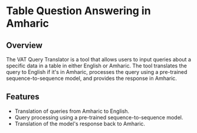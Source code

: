 # Table Question Answering in Amharic

## Overview
The VAT Query Translator is a tool that allows users to input queries about a specific data in a table in either English or Amharic. The tool translates the query to English if it's in Amharic, processes the query using a pre-trained sequence-to-sequence model, and provides the response in Amharic.

## Features
- Translation of queries from Amharic to English.
- Query processing using a pre-trained sequence-to-sequence model.
- Translation of the model's response back to Amharic.
